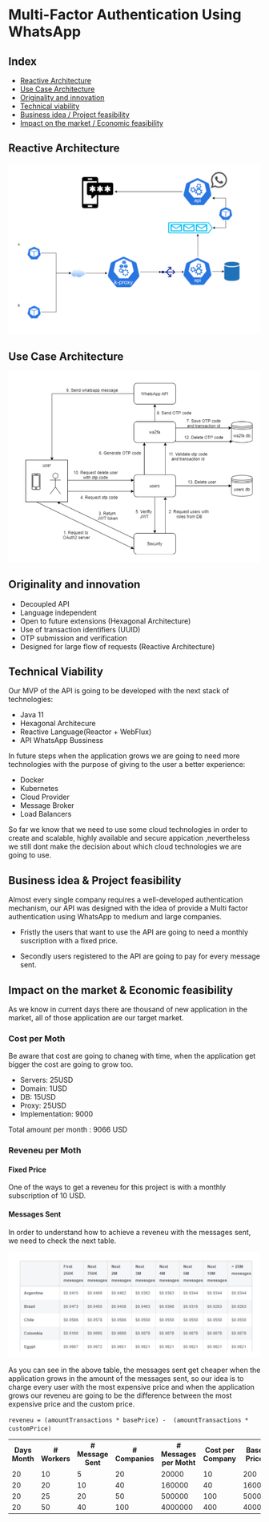 # Multi-Factor Authentication Using WhatsApp

## Index 

* [Reactive Architecture](#Reactive-Architecture)
* [Use Case Architecture](#Use-Case-Architecture)
* [Originality and innovation](#Originality-and-innovation)
* [Technical viability](#Technical-viability)
* [Business idea / Project feasibility](#Business-idea-&-Project-feasibility)
* [Impact on the market / Economic feasibility](#Impact-on-the-market-&-Economic-feasibility)

## Reactive Architecture

![](https://github.com/2PWA/docs/blob/main/resources/reactive-architecture.PNG)
    
## Use Case Architecture

![](https://github.com/2PWA/docs/blob/main/resources/use-case-architectures.PNG)

## Originality and innovation

- Decoupled API
- Language independent
- Open to future extensions (Hexagonal Architecture)
- Use of transaction identifiers (UUID)
- OTP submission and verification
- Designed for large flow of requests (Reactive Architecture)

## Technical Viability

Our MVP of the API is going to be developed with the next stack of technologies:

- Java 11 
- Hexagonal Architecure
- Reactive Language(Reactor + WebFlux)
- API WhatsApp Bussiness

In future steps when the application grows we are going to need more technologies with the purpose of giving to the user a better experience:

- Docker
- Kubernetes
- Cloud Provider
- Message Broker
- Load Balancers

So far we know that we need to use some cloud technologies in order to create and scalable, highly available and secure appication ,nevertheless we still dont make the decision about which cloud technologies we are going to use.

## Business idea & Project feasibility

Almost every single company requires a well-developed authentication mechanism, our API was designed with the idea of provide a Multi factor authentication using WhatsApp to medium and large companies.

- Fristly the users that want to use the API are going to need a monthly suscription with a fixed price.

- Secondly users registered to the API are going to pay for every message sent.

## Impact on the market & Economic feasibility

As we know in current days there are thousand of new application in the market, all of those application are our target market.

### Cost per Moth

Be aware that cost are going to chaneg with time, when the application get bigger the cost are going to grow too.

- Servers: 25USD
- Domain: 1USD
- DB: 15USD
- Proxy: 25USD
- Implementation: 9000

Total amount per month : 9066 USD

### Reveneu per Moth

#### Fixed Price

One of the ways to get a reveneu for this project is with a monthly subscription of 10 USD.

#### Messages Sent

In order to understand how to achieve a reveneu with the messages sent, we need to check the next table.

![](https://github.com/2PWA/docs/blob/main/resources/cost-per-messages.PNG)

As you can see in the above table, the messages sent get cheaper when the application grows in the amount of the messages sent, so our idea is to charge every user with the most expensive price and when the application grows our reveneu are going to be the difference between the most expensive price and the custom price.

`reveneu = (amountTransactions * basePrice) -  (amountTransactions * customPrice) `

<table style="width:100%">
  <tr>
    <th>Days Month</th>
    <th># Workers</th>
    <th># Message Sent</th>
    <th># Companies</th>
    <th># Messages per Motht</th>
    <th>Cost per Company</th>
    <th>Base Price</th>
    <th>Custom Price</th>
    <th>Reveneu</th>
  </tr>
  <tr>
    <td>20</td>
    <td>10</td>
    <td>5</td>
    <td>20</td>
    <td>20000</td>
    <td>10</td>
    <td>200</td>
    <td>200</td>
    <td>0</td>
  </tr>
  <tr>
    <td>20</td>
    <td>20</td>
    <td>10</td>
    <td>40</td>
    <td>160000</td>
    <td>40</td>
    <td>1600</td>
    <td>1600</td>
    <td>0</td>
  </tr>
  <tr>
    <td>20</td>
    <td>25</td>
    <td>20</td>
    <td>50</td>
    <td>500000</td>
    <td>100</td>
    <td>5000</td>
    <td>4875</td>
    <td>125</td>
  </tr>
    <tr>
    <td>20</td>
    <td>50</td>
    <td>40</td>
    <td>100</td>
    <td>4000000</td>
    <td>400</td>
    <td>40000</td>
    <td>36025</td>
    <td>3975</td>
  </tr>
</table>
